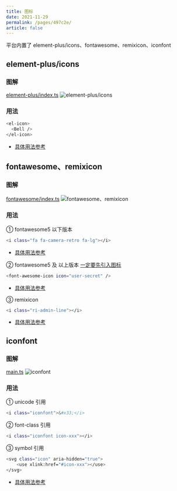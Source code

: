 ```yaml
---
title: 图标
date: 2021-11-29
permalink: /pages/497c2e/
article: false
---
```


平台内置了 element-plus/icons、fontawesome、remixicon、iconfont

## element-plus/icons

### 图解

[element-plus/index.ts](https://gitee.com/yiming_chang/vue-pure-admin/blob/main/src/plugins/element-plus/index.ts#L52) <Badge text="代码"/>
![element-plus/icons](/img/guide/ep.png)

### 用法

```sh
<el-icon>
  <Bell />
</el-icon>
```

- [具体用法参考](https://element-plus.gitee.io/zh-CN/component/icon.html) <Badge text="链接"/>

## fontawesome、remixicon

### 图解

[fontawesome/index.ts](https://gitee.com/yiming_chang/vue-pure-admin/blob/main/src/plugins/fontawesome/index.ts) <Badge text="代码"/>
![fontawesome、remixicon](/img/guide/fontawesome.png)

### 用法

① fontawesome5 以下版本

```sh
<i class="fa fa-camera-retro fa-lg"></i>
```

- [具体用法参考](https://fontawesome.dashgame.com/) <Badge text="链接"/>

② fontawesome5 及 以上版本 [一定要先引入图标](https://gitee.com/yiming_chang/vue-pure-admin/blob/main/src/plugins/fontawesome/index.ts#L10)

```sh
<font-awesome-icon icon="user-secret" />
```

- [具体用法参考](https://github.com/FortAwesome/vue-fontawesome#usage) <Badge text="链接"/>

③ remixicon

```sh
<i class="ri-admin-line"></i>
```

- [具体用法参考](https://github.com/Remix-Design/RemixIcon/blob/master/README_CN.md#%E5%AE%89%E8%A3%85%E5%BC%95%E5%85%A5) <Badge text="链接"/>

## iconfont

### 图解

[main.ts](https://gitee.com/yiming_chang/vue-pure-admin/blob/main/src/main.ts#L16) <Badge text="代码"/>
![iconfont](/img/guide/iconfont.png)

### 用法

① unicode 引用

```sh
<i class="iconfont">&#x33;</i>
```

② font-class 引用

```sh
<i class="iconfont icon-xxx"></i>
```

③ symbol 引用

```sh
<svg class="icon" aria-hidden="true">
    <use xlink:href="#icon-xxx"></use>
</svg>
```

- [具体用法参考](https://www.iconfont.cn/help/detail?spm=a313x.7781069.1998910419.d8d11a391&helptype=code) <Badge text="链接"/>

